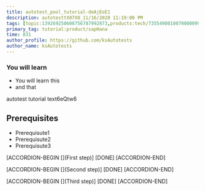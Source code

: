 ```yaml
---
title: autotest_pool_tutorial-deAjEoE1
description: autotesttX07X0_11/16/2020 11:19:00 PM
tags: [topic:139269250608756787992873,products:tech/73554900100700000996,tutorial:experience/advanced]
primary_tag: tutorial:product/sapHana
time: 831
author_profile: https://github.com/ksAutotests
author_name: ksAutotests
---
```

### You will learn
- You will learn this
- and that

autotest tutorial text6eQtw6

## Prerequisites
- Prerequisute1
- Prerequisute2
- Prerequisute3

[ACCORDION-BEGIN [](First step)]
[DONE]
[ACCORDION-END]

[ACCORDION-BEGIN [](Second step)]
[DONE]
[ACCORDION-END]

[ACCORDION-BEGIN [](Third step)]
[DONE]
[ACCORDION-END]

